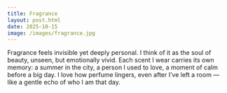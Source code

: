 ```yaml
---
title: Fragrance
layout: post.html
date: 2025-10-15
image: /images/fragrance.jpg
---
```


Fragrance feels invisible yet deeply personal. I think of it as the soul of beauty, unseen, but emotionally vivid. Each scent I wear carries its own memory: a summer in the city, a person I used to love, a moment of calm before a big day. I love how perfume lingers, even after I’ve left a room — like a gentle echo of who I am that day.
